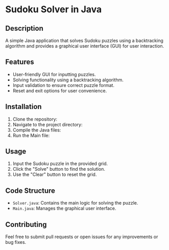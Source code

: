# Sudoku Solver in Java

## Description
A simple Java application that solves Sudoku puzzles using a backtracking algorithm and provides a graphical user interface (GUI) for user interaction.

## Features
- User-friendly GUI for inputting puzzles.
- Solving functionality using a backtracking algorithm.
- Input validation to ensure correct puzzle format.
- Reset and exit options for user convenience.

## Installation
1. Clone the repository:
2. Navigate to the project directory:
3. Compile the Java files:
4. Run the Main file:


## Usage
1. Input the Sudoku puzzle in the provided grid.
2. Click the "Solve" button to find the solution.
3. Use the "Clear" button to reset the grid.

## Code Structure
- `Solver.java`: Contains the main logic for solving the puzzle.
- `Main.java`: Manages the graphical user interface.

## Contributing
Feel free to submit pull requests or open issues for any improvements or bug fixes.
